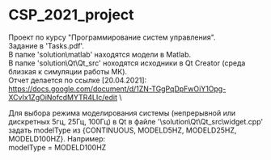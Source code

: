 # CSP_2021_project
Проект по курсу "Программирование систем управления". \
Задание в 'Tasks.pdf'. \
В папке 'solution\matlab' находятся модели в Matlab. \
В папке 'solution\Qt\Qt_src' ноходятся исходники в Qt Creator (среда близкая к симуляции работы МК). \
Отчет делается по ссылке [20.04.2021]: https://docs.google.com/document/d/1ZN-TGgPqDpFwOiY1Opg-XCvIx1ZgOiNofcdMYTR4LIc/edit \

Для выбора режима моделирования системы (непрерывной или дискретных 5гц, 25Гц, 100Гц) в Qt в файле '\solution\Qt\Qt_src\widget.cpp' задать modelType из {CONTINUOUS, MODELD5HZ, MODELD25HZ, MODELD100HZ}. Например: \
modelType = MODELD100HZ
